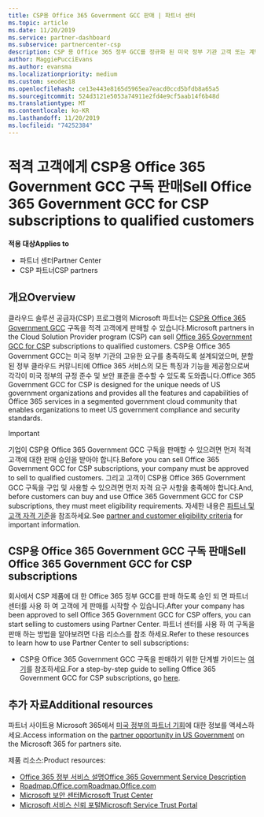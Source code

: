 ```yaml
---
title: CSP용 Office 365 Government GCC 판매 | 파트너 센터
ms.topic: article
ms.date: 11/20/2019
ms.service: partner-dashboard
ms.subservice: partnercenter-csp
description: CSP 용 Office 365 정부 GCC를 정규화 된 미국 정부 기관 고객 또는 계약자에 게 판매 하는 데 필요한 단계 및 요구 사항을 알아봅니다.
author: MaggiePucciEvans
ms.author: evansma
ms.localizationpriority: medium
ms.custom: seodec18
ms.openlocfilehash: ce13e443e8165d5965ea7eacd0ccd5bfdb8a65a5
ms.sourcegitcommit: 524d3121e5053a74911e2fd4e9cf5aab14f6b48d
ms.translationtype: MT
ms.contentlocale: ko-KR
ms.lasthandoff: 11/20/2019
ms.locfileid: "74252384"
---
```

# <a name="sell-office-365-government-gcc-for-csp-subscriptions-to-qualified-customers"></a><span data-ttu-id="242ae-103">적격 고객에게 CSP용 Office 365 Government GCC 구독 판매</span><span class="sxs-lookup"><span data-stu-id="242ae-103">Sell Office 365 Government GCC for CSP subscriptions to qualified customers</span></span>

<span data-ttu-id="242ae-104">**적용 대상**</span><span class="sxs-lookup"><span data-stu-id="242ae-104">**Applies to**</span></span>

-  <span data-ttu-id="242ae-105">파트너 센터</span><span class="sxs-lookup"><span data-stu-id="242ae-105">Partner Center</span></span>
-  <span data-ttu-id="242ae-106">CSP 파트너</span><span class="sxs-lookup"><span data-stu-id="242ae-106">CSP partners</span></span>


## <a name="overview"></a><span data-ttu-id="242ae-107">개요</span><span class="sxs-lookup"><span data-stu-id="242ae-107">Overview</span></span>

<span data-ttu-id="242ae-108">클라우드 솔루션 공급자(CSP) 프로그램의 Microsoft 파트너는 [CSP용 Office 365 Government GCC](https://www.microsoft.com/microsoft-365/partners/governmentforCSP) 구독을 적격 고객에게 판매할 수 있습니다.</span><span class="sxs-lookup"><span data-stu-id="242ae-108">Microsoft partners in the Cloud Solution Provider program (CSP) can sell [Office 365 Government GCC for CSP](https://www.microsoft.com/microsoft-365/partners/governmentforCSP) subscriptions to qualified customers.</span></span> <span data-ttu-id="242ae-109">CSP용 Office 365 Government GCC는 미국 정부 기관의 고유한 요구를 충족하도록 설계되었으며, 분할된 정부 클라우드 커뮤니티에 Office 365 서비스의 모든 특징과 기능을 제공함으로써 각각이 미국 정부의 규정 준수 및 보안 표준을 준수할 수 있도록 도와줍니다.</span><span class="sxs-lookup"><span data-stu-id="242ae-109">Office 365 Government GCC for CSP is designed for the unique needs of US government organizations and provides all the features and capabilities of Office 365 services in a segmented government cloud community that enables organizations to meet US government compliance and security standards.</span></span> 

>[!IMPORTANT] 
><span data-ttu-id="242ae-110">기업이 CSP용 Office 365 Government GCC 구독을 판매할 수 있으려면 먼저 적격 고객에 대한 판매 승인을 받아야 합니다.</span><span class="sxs-lookup"><span data-stu-id="242ae-110">Before you can sell Office 365 Government GCC for CSP subscriptions, your company must be approved to sell to qualified customers.</span></span> <span data-ttu-id="242ae-111">그리고 고객이 CSP용 Office 365 Government GCC 구독을 구입 및 사용할 수 있으려면 먼저 자격 요구 사항을 충족해야 합니다.</span><span class="sxs-lookup"><span data-stu-id="242ae-111">And, before customers can buy and use Office 365 Government GCC for CSP subscriptions, they must meet eligibility requirements.</span></span> <span data-ttu-id="242ae-112">자세한 내용은 [파트너 및 고객 자격 기준](csp-gcc-validate.md)을 참조하세요.</span><span class="sxs-lookup"><span data-stu-id="242ae-112">See [partner and customer eligibility criteria](csp-gcc-validate.md) for important information.</span></span>


## <a name="sell-office-365-government-gcc-for-csp-subscriptions"></a><span data-ttu-id="242ae-113">CSP용 Office 365 Government GCC 구독 판매</span><span class="sxs-lookup"><span data-stu-id="242ae-113">Sell Office 365 Government GCC for CSP subscriptions</span></span>

<span data-ttu-id="242ae-114">회사에서 CSP 제품에 대 한 Office 365 정부 GCC를 판매 하도록 승인 되 면 파트너 센터를 사용 하 여 고객에 게 판매를 시작할 수 있습니다.</span><span class="sxs-lookup"><span data-stu-id="242ae-114">After your company has been approved to sell Office 365 Government GCC for CSP offers, you can start selling to customers using Partner Center.</span></span> <span data-ttu-id="242ae-115">파트너 센터를 사용 하 여 구독을 판매 하는 방법을 알아보려면 다음 리소스를 참조 하세요.</span><span class="sxs-lookup"><span data-stu-id="242ae-115">Refer to these resources to learn how to use Partner Center to sell subscriptions:</span></span> 

-   <span data-ttu-id="242ae-116">CSP용 Office 365 Government GCC 구독을 판매하기 위한 단계별 가이드는 [여기](https://go.microsoft.com/fwlink/?linkid=2007323)를 참조하세요.</span><span class="sxs-lookup"><span data-stu-id="242ae-116">For a step-by-step guide to selling Office 365 Government GCC for CSP subscriptions, go [here](https://go.microsoft.com/fwlink/?linkid=2007323).</span></span>  


## <a name="additional-resources"></a><span data-ttu-id="242ae-117">추가 자료</span><span class="sxs-lookup"><span data-stu-id="242ae-117">Additional resources</span></span>

<span data-ttu-id="242ae-118">파트너 사이트용 Microsoft 365에서 [미국 정부의 파트너 기회](https://www.microsoft.com/microsoft-365/partners/governmentforCSP)에 대한 정보를 액세스하세요.</span><span class="sxs-lookup"><span data-stu-id="242ae-118">Access information on the [partner opportunity in US Government](https://www.microsoft.com/microsoft-365/partners/governmentforCSP) on the Microsoft 365 for partners site.</span></span>

<span data-ttu-id="242ae-119">제품 리소스:</span><span class="sxs-lookup"><span data-stu-id="242ae-119">Product resources:</span></span>

- [<span data-ttu-id="242ae-120">Office 365 정부 서비스 설명</span><span class="sxs-lookup"><span data-stu-id="242ae-120">Office 365 Government Service Description</span></span>](https://technet.microsoft.com/library/mt774581.aspx)
- [<span data-ttu-id="242ae-121">Roadmap.Office.com</span><span class="sxs-lookup"><span data-stu-id="242ae-121">Roadmap.Office.com</span></span>](https://products.office.com/business/office-365-roadmap)
- [<span data-ttu-id="242ae-122">Microsoft 보안 센터</span><span class="sxs-lookup"><span data-stu-id="242ae-122">Microsoft Trust Center</span></span>](https://www.microsoft.com/TrustCenter/)
- [<span data-ttu-id="242ae-123">Microsoft 서비스 신뢰 포털</span><span class="sxs-lookup"><span data-stu-id="242ae-123">Microsoft Service Trust Portal</span></span>](https://aka.ms/STP)

